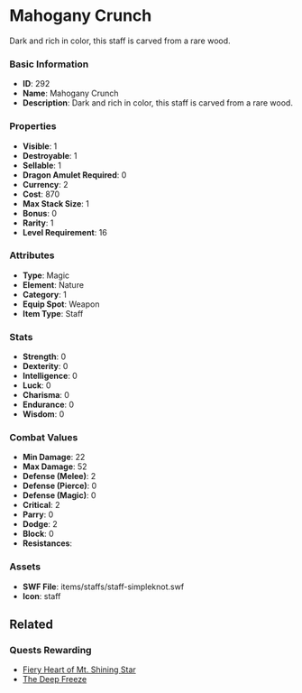# Mahogany Crunch

Dark and rich in color, this staff is carved from a rare wood.

### Basic Information

- **ID**: 292
- **Name**: Mahogany Crunch
- **Description**: Dark and rich in color, this staff is carved from a rare wood.

### Properties

- **Visible**: 1
- **Destroyable**: 1
- **Sellable**: 1
- **Dragon Amulet Required**: 0
- **Currency**: 2
- **Cost**: 870
- **Max Stack Size**: 1
- **Bonus**: 0
- **Rarity**: 1
- **Level Requirement**: 16

### Attributes

- **Type**: Magic
- **Element**: Nature
- **Category**: 1
- **Equip Spot**: Weapon
- **Item Type**: Staff

### Stats

- **Strength**: 0
- **Dexterity**: 0
- **Intelligence**: 0
- **Luck**: 0
- **Charisma**: 0
- **Endurance**: 0
- **Wisdom**: 0

### Combat Values

- **Min Damage**: 22
- **Max Damage**: 52
- **Defense (Melee)**: 2
- **Defense (Pierce)**: 0
- **Defense (Magic)**: 0
- **Critical**: 2
- **Parry**: 0
- **Dodge**: 2
- **Block**: 0
- **Resistances**: 

### Assets

- **SWF File**: items/staffs/staff-simpleknot.swf
- **Icon**: staff

## Related

### Quests Rewarding

- [Fiery Heart of Mt. Shining Star](../quests/23-fiery-heart-of-mt-shining-star.md)
- [The Deep Freeze](../quests/27-the-deep-freeze.md)


